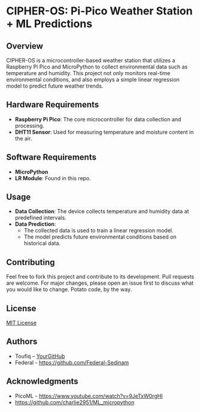 # CIPHER-OS: Pi-Pico Weather Station + ML Predictions

## Overview
CIPHER-OS is a microcontroller-based weather station that utilizes a Raspberry Pi Pico and MicroPython to collect environmental data such as temperature and humidity. This project not only monitors real-time environmental conditions, and also employs a simple linear regression model to predict future weather trends.

## Hardware Requirements
- **Raspberry Pi Pico**: The core microcontroller for data collection and processing.
- **DHT11 Sensor**: Used for measuring temperature and moisture content in the air.

## Software Requirements
- **MicroPython**
- **LR Module**: Found in this repo.

## Usage
- **Data Collection**: The device collects temperature and humidity data at predefined intervals.
- **Data Prediction**:
  - The collected data is used to train a linear regression model.
  - The model predicts future environmental conditions based on historical data.

## Contributing
Feel free to fork this project and contribute to its development. Pull requests are welcome. For major changes, please open an issue first to discuss what you would like to change. Potato code, by the way.

## License
[MIT License](LICENSE.txt)

## Authors
- Toufiq – [YourGitHub](https://github.com/toufiqmusah)
- Federal - https://github.com/Federal-Sedinam

## Acknowledgments
- PicoML - https://www.youtube.com/watch?v=9JeTxW0rgHI
- https://github.com/charlie2951/ML_micropython
